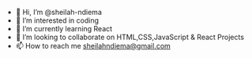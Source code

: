- 👋 Hi, I’m @sheilah-ndiema
- 👀 I’m interested in coding
- 🌱 I’m currently learning React
- 💞️ I’m looking to collaborate on HTML,CSS,JavaScript & React Projects
- 📫 How to reach me sheilahndiema@gmail.com

<!---
sheilah-ndiema/sheilah-ndiema is a ✨ special ✨ repository because its `README.md` (this file) appears on your GitHub profile.
You can click the Preview link to take a look at your changes.
--->
